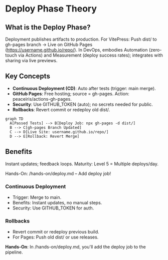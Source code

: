 # Deploy Phase Theory

## What is the Deploy Phase?
Deployment publishes artifacts to production. For VitePress: Push dist/ to gh-pages branch → Live on GitHub Pages (https://username.github.io/repo/). In DevOps, embodies Automation (zero-touch via Actions) and Measurement (deploy success rates); integrates with sharing via live previews.

## Key Concepts
- **Continuous Deployment (CD)**: Auto after tests (trigger: main merge).
- **GitHub Pages**: Free hosting; source = gh-pages. Action: peaceiris/actions-gh-pages.
- **Security**: Use GITHUB_TOKEN (auto); no secrets needed for public.
- **Rollbacks**: Revert commit or redeploy old dist/.

```mermaid
graph TD
  A[Passed Tests] --> B[Deploy Job: npx gh-pages -d dist/]
  B --> C[gh-pages Branch Updated]
  C --> D[Live Site: username.github.io/repo/]
  D --> E[Rollback: Revert Merge]
```

## Benefits
Instant updates; feedback loops. Maturity: Level 5 = Multiple deploys/day.

Hands-On: /hands-on/deploy.md – Add deploy job!
### Continuous Deployment
- Trigger: Merge to main.
- Benefits: Instant updates, no manual steps.
- Security: Use GITHUB_TOKEN for auth.

### Rollbacks
- Revert commit or redeploy previous build.
- For Pages: Push old dist/ or use releases.

**Hands-On**: In /hands-on/deploy.md, you'll add the deploy job to the pipeline.
